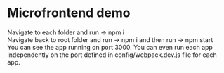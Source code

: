 # Microfrontend demo

Navigate to each folder and run -> npm i <br />
Navigate back to root folder and run -> npm i and then run -> npm start <br />
You can see the app running on port 3000. You can even run each app independently on the port defined in config/webpack.dev.js file for each app.
